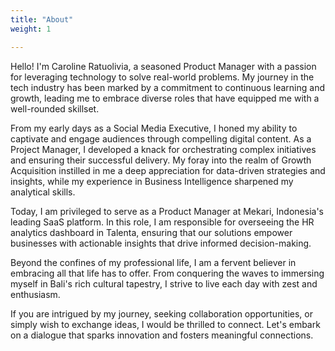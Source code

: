 ```yaml
---
title: "About"
weight: 1

---
```


Hello! I'm Caroline Ratuolivia, a seasoned Product Manager with a passion for leveraging technology to solve real-world problems. My journey in the tech industry has been marked by a commitment to continuous learning and growth, leading me to embrace diverse roles that have equipped me with a well-rounded skillset.

From my early days as a Social Media Executive, I honed my ability to captivate and engage audiences through compelling digital content. As a Project Manager, I developed a knack for orchestrating complex initiatives and ensuring their successful delivery. My foray into the realm of Growth Acquisition instilled in me a deep appreciation for data-driven strategies and insights, while my experience in Business Intelligence sharpened my analytical skills.

Today, I am privileged to serve as a Product Manager at Mekari, Indonesia's leading SaaS platform. In this role, I am responsible for overseeing the HR analytics dashboard in Talenta, ensuring that our solutions empower businesses with actionable insights that drive informed decision-making.

Beyond the confines of my professional life, I am a fervent believer in embracing all that life has to offer. From conquering the waves to immersing myself in Bali's rich cultural tapestry, I strive to live each day with zest and enthusiasm.

If you are intrigued by my journey, seeking collaboration opportunities, or simply wish to exchange ideas, I would be thrilled to connect. Let's embark on a dialogue that sparks innovation and fosters meaningful connections.